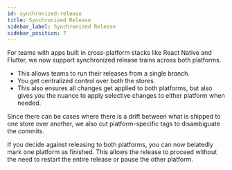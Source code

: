 ```yaml
---
id: synchronized-release
title: Synchronized Release
sidebar_label: Synchronized Release
sidebar_position: 7
---
```


For teams with apps built in cross-platform stacks like React Native and Flutter, we now support synchronized release trains across both platforms.

- This allows teams to run their releases from a single branch.
- You get centralized control over both the stores.
- This also ensures all changes get applied to both platforms, but also gives you the nuance to apply selective changes to either platform when needed.

Since there can be cases where there is a drift between what is shipped to one store over another, we also cut platform-specific tags to disambiguate the commits.

If you decide against releasing to both platforms, you can now belatedly mark one platform as finished. This allows the release to proceed without the need to restart the entire release or pause the other platform.
